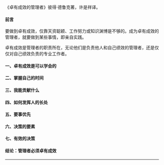 
《卓有成效的管理者》彼得·德鲁克著，许是祥译。

#### 前言
要做到卓有成效，仅靠天资聪颖、工作努力或知识渊博是不够的。成为卓有成效的管理者，就要做到某些事情，即亲自实践。

卓有成效是管理者的职责所在，无论他们是负责他人和自己绩效的管理者，还是仅仅对自己绩效负责的专业工作者。


#### 一、卓有成效是可以学会的

#### 二、掌握自己的时间

#### 三、我能贡献什么

#### 四、如何发挥人的长处

#### 五、要事优先

#### 六、决策的要素

#### 七、有效的决策

#### 结论：管理者必须卓有成效

-- ------------------------------------------------------------------
